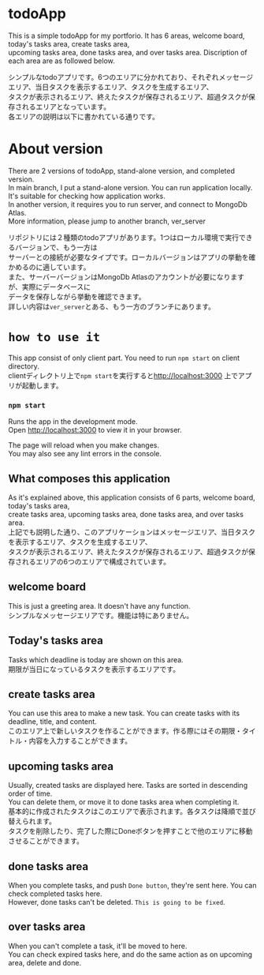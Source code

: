 # todoApp

This is a simple todoApp for my portforio. It has 6 areas, welcome board, today's tasks area, create tasks area,\
upcoming tasks area, done tasks area, and over tasks area. Discription of each area are as followed below.

シンプルなtodoアプリです。6つのエリアに分かれており、それぞれメッセージエリア、当日タスクを表示するエリア、タスクを生成するエリア、\
タスクが表示されるエリア、終えたタスクが保存されるエリア、超過タスクが保存されるエリアとなっています。\
各エリアの説明は以下に書かれている通りです。

# About version
There are 2 versions of todoApp, stand-alone version, and completed version.\
In main branch, I put a stand-alone version. You can run application locally.\
It's suitable for checking how application works.\
In another version, it requires you to run server, and connect to MongoDb Atlas.\
More information, please jump to another branch, ver_server

リポジトリには２種類のtodoアプリがあります。1つはローカル環境で実行できるバージョンで、もう一方は\
サーバーとの接続が必要なタイプです。ローカルバージョンはアプリの挙動を確かめるのに適しています。\
また、サーバーバージョンはMongoDb Atlasのアカウントが必要になりますが、実際にデータベースに\
データを保存しながら挙動を確認できます。\
詳しい内容は`ver_server`とある、もう一方のブランチにあります。


# `how to use it`
This app consist of only client part. You need to run `npm start` on client directory.\
clientディレクトリ上で`npm start`を実行すると[http://localhost:3000](http://localhost:3000)
上でアプリが起動します。

### `npm start`

Runs the app in the development mode.\
Open [http://localhost:3000](http://localhost:3000) to view it in your browser.

The page will reload when you make changes.\
You may also see any lint errors in the console.

## What composes this application
As it's explained above, this application consists of 6 parts, welcome board, today's tasks area,\
create tasks area, upcoming tasks area, done tasks area, and over tasks area.\
上記でも説明した通り、このアプリケーションはメッセージエリア、当日タスクを表示するエリア、タスクを生成するエリア、\
タスクが表示されるエリア、終えたタスクが保存されるエリア、超過タスクが保存されるエリアの6つのエリアで構成されています。

## welcome board
This is just a greeting area. It doesn't have any function. \
シンプルなメッセージエリアです。機能は特にありません。

## Today's tasks area
Tasks which deadline is today are shown on this area.\
期限が当日になっているタスクを表示するエリアです。

## create tasks area
You can use this area to make a new task. You can create tasks with its deadline, title, and content.\
このエリア上で新しいタスクを作ることができます。作る際にはその期限・タイトル・内容を入力することができます。

## upcoming tasks area
Usually, created tasks are displayed here. Tasks are sorted in descending order of time.\
You can delete them, or move it to done tasks area when completing it.\
基本的に作成されたタスクはこのエリアで表示されます。各タスクは降順で並び替えられます。\
タスクを削除したり、完了した際にDoneボタンを押すことで他のエリアに移動させることができます。

## done tasks area
When you complete tasks, and push `Done button`, they're sent here. You can check completed tasks here.\
However, done tasks can't be deleted. `This is going to be fixed`.

## over tasks area
When you can't complete a task, it'll be moved to here.\
You can check expired tasks here, and do the same action as on upcoming area, delete and done.

